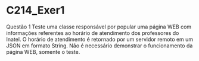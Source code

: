 # C214_Exer1
Questão 1 Teste uma classe responsável por popular uma página WEB com informações referentes ao horário de atendimento dos professores do Inatel. O horário de atendimento é retornado por um servidor remoto em um JSON em formato String. Não é necessário demonstrar o funcionamento da página WEB, somente o teste.
